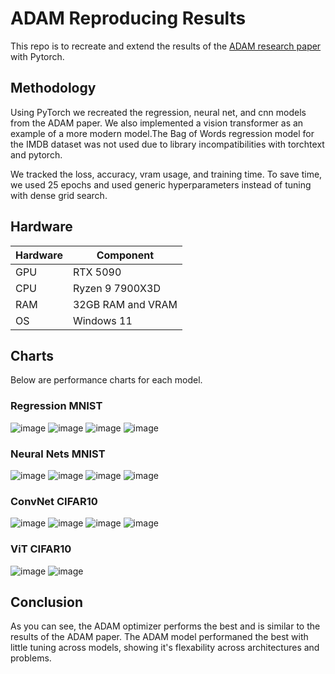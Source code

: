 # ADAM Reproducing Results
This repo is to recreate and extend the results of the [ADAM research paper](https://arxiv.org/abs/1412.6980) with Pytorch.

## Methodology
Using PyTorch we recreated the regression, neural net, and cnn models from the ADAM paper. We also implemented a vision transformer as an example of a more modern model.The Bag of Words regression model for the IMDB dataset was not used due to library incompatibilities with torchtext and pytorch.  

We tracked the loss, accuracy, vram usage, and training time. 
To save time, we used 25 epochs and used generic hyperparameters instead of tuning with dense grid search.



## Hardware
| Hardware                      | Component         |
|-------------------------------|-------------------|
| GPU                           | RTX 5090          |
| CPU                           | Ryzen 9 7900X3D   |
| RAM                           | 32GB RAM and VRAM |
| OS                            | Windows 11        |


## Charts
Below are performance charts for each model.
### Regression MNIST
![image](https://github.com/EfranH25/ADAM-Reproducing-Results/blob/main/charts/6.1_mnist_loss.png?raw=true)
![image](https://github.com/EfranH25/ADAM-Reproducing-Results/blob/main/charts/6.1_mnist_acc.png?raw=true)
![image](https://github.com/EfranH25/ADAM-Reproducing-Results/blob/main/charts/6.1_mnist_time.png?raw=true)
![image](https://github.com/EfranH25/ADAM-Reproducing-Results/blob/main/charts/6.1_mnist_vram.png?raw=true)

### Neural Nets MNIST
![image](https://github.com/EfranH25/ADAM-Reproducing-Results/blob/main/charts/6.2_mnist_loss.png?raw=true)
![image](https://github.com/EfranH25/ADAM-Reproducing-Results/blob/main/charts/6.2_mnist_acc.png?raw=true)
![image](https://github.com/EfranH25/ADAM-Reproducing-Results/blob/main/charts/6.2_mnist_time.png?raw=true)
![image](https://github.com/EfranH25/ADAM-Reproducing-Results/blob/main/charts/6.2_mnist_vram.png?raw=true)

### ConvNet CIFAR10
![image](https://github.com/EfranH25/ADAM-Reproducing-Results/blob/main/charts/6.3_cfar10_loss.png?raw=true)
![image](https://github.com/EfranH25/ADAM-Reproducing-Results/blob/main/charts/6.3_cfar10_acc.png?raw=true)
![image](https://github.com/EfranH25/ADAM-Reproducing-Results/blob/main/charts/6.3_cfar10_time.png?raw=true)
![image](https://github.com/EfranH25/ADAM-Reproducing-Results/blob/main/charts/6.3_cfar10_vram.png?raw=true)

### ViT CIFAR10
![image](https://github.com/EfranH25/ADAM-Reproducing-Results/blob/main/charts/6.4_cfar10__vit_loss.png?raw=true)
![image](https://github.com/EfranH25/ADAM-Reproducing-Results/blob/main/charts/6.4_cfar10__vit_acc.png?raw=true)

## Conclusion
As you can see, the ADAM optimizer performs the best and is similar to the results of the ADAM paper. The ADAM model performaned the best with little tuning across models, showing it's flexability across architectures and problems. 
